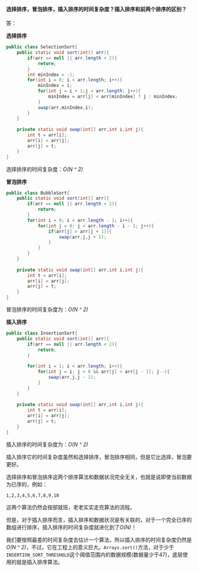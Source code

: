 #### 选择排序，冒泡排序，插入排序的时间复杂度？插入排序和前两个排序的区别？

答：

**选择排序**

```java
public class SelectionSort{
    public static void sort(int[] arr){
        if(arr == null || arr.length < 2){
            return;
        }
        int minIndex = -1;
        for(int i = 0; i < arr.length; i++){
            minIndex = i;
            for(int j = i + 1;j < arr.length; j++){
                minIndex = arr[j] < arr[minIndex] ? j : minIndex;
            }
            swap(arr,minIndex,i);
        }
    }
    
    private static void swap(int[] arr,int i,int j){
        int t = arr[i];
        arr[i] = arr[j];
        arr[j] = t;
    }
}
```

选择排序的时间复杂度：*O(N ^ 2)*

**冒泡排序**

```java
public class BubbleSort{
    public static void sort(int[] arr){
        if(arr == null || arr.length < 2){
            return;
        }
        for(int i = 0; i < arr.length - 1; i++){
            for(int j = 0; j < arr.length - i - 1; j++){
                if(arr[j] > arr[j + 1]){
                    swap(arr,j,j + 1);
                }
            }
        }
    }
    
    private static void swap(int[] arr,int i,int j){
        int t = arr[i];
        arr[i] = arr[j];
        arr[j] = t;
    }
}
```

冒泡排序的时间复杂度为：*O(N ^ 2)*

**插入排序**

```java
public class InsertionSort{
    public static void sort(int[] arr){
        if(arr == null || arr.length < 2){
            return;
        }
        
        for(int i = 1; i < arr.length; i++){
            for(int j = i; j > 0 && arr[j] < arr[j - 1]; j--){
                swap(arr,j,j - 1);
            }
        }
    }
    
    private static void swap(int[] arr,int i,int j){
        int t = arr[i];
        arr[i] = arr[j];
        arr[j] = t;
    }
}
```

插入排序的时间复杂度为：*O(N ^ 2)*

插入排序它的时间复杂度虽然和选择排序，冒泡排序相同，但是它比选择，冒泡要更好。

选择排序和冒泡排序这两个排序算法和数据状况完全无关，也就是说即使当前数据为已序的，例如：

```
1,2,3,4,5,6,7,8,9,10
```

这两个算法仍然会按部就班，老老实实走完算法的流程。

但是，对于插入排序而言，插入排序和数据状况是有关联的，对于一个完全已序的数组进行排序，插入排序的时间复杂度就进化到了*O(N)*！

我们要按照最差的时间复杂度去估计一个算法，所以插入排序的时间复杂度仍然是*O(N ^ 2)*，不过，它在工程上的意义巨大。`Arrays.sort()`方法，对于少于`INSERTION_SORT_THRESHOLD`这个阈值范围内的数据规模(数据量少于47)，底层使用的就是插入排序算法。